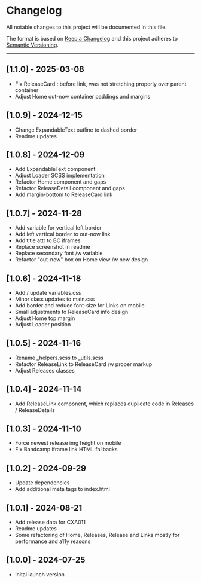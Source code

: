 # Changelog

All notable changes to this project will be documented in this file.

The format is based on [Keep a Changelog](https://keepachangelog.com/en/1.0.0/)
and this project adheres to [Semantic Versioning](https://semver.org/spec/v2.0.0.html).

---

## [1.1.0] - 2025-03-08
* Fix ReleaseCard ::before link, was not stretching properly over parent container
* Adjust Home out-now container paddings and margins

## [1.0.9] - 2024-12-15
* Change ExpandableText outline to dashed border
* Readme updates

## [1.0.8] - 2024-12-09
* Add ExpandableText component
* Adjust Loader SCSS implementation
* Refactor Home component and gaps
* Refactor ReleaseDetail component and gaps
* Add margin-bottom to ReleaseCard link

## [1.0.7] - 2024-11-28
* Add variable for vertical left border
* Add left vertical border to out-now link
* Add title attr to BC iframes
* Replace screenshot in readme
* Replace secondary font /w variable
* Refactor "out-now" box on Home view /w new design

## [1.0.6] - 2024-11-18
* Add / update variables.css
* Minor class updates to main.css
* Add border and reduce font-size for Links on mobile
* Small adjustments to ReleaseCard info design
* Adjust Home top margin
* Adjust Loader position

## [1.0.5] - 2024-11-16
* Rename _helpers.scss to _utils.scss
* Refactor ReleaseLink to ReleaseCard /w proper markup
* Adjust Releases classes

## [1.0.4] - 2024-11-14
* Add ReleaseLink component, which replaces duplicate code in Releases / ReleaseDetails

## [1.0.3] - 2024-11-10
* Force newest release img height on mobile
* Fix Bandcamp iframe link HTML fallbacks

## [1.0.2] - 2024-09-29
* Update dependencies
* Add additional meta tags to index.html

## [1.0.1] - 2024-08-21
* Add release data for CXA011
* Readme updates
* Some refactoring of Home, Releases, Release and Links mostly for performance and a11y reasons

## [1.0.0] - 2024-07-25
* Inital launch version
